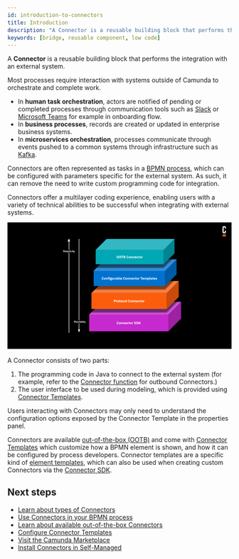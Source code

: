 ```yaml
---
id: introduction-to-connectors
title: Introduction
description: "A Connector is a reusable building block that performs the integration with an external system and works out of the box."
keywords: [bridge, reusable component, low code]
---
```


A **Connector** is a reusable building block that performs the integration with an external system.

Most processes require interaction with systems outside of Camunda to orchestrate and complete work.

- In **human task orchestration**, actors are notified of pending or completed processes through communication tools such as [Slack](/components/connectors/out-of-the-box-connectors/slack.md) or [Microsoft Teams](/components/connectors/out-of-the-box-connectors/microsoft-teams.md) for example in onboarding flow.
- In **business processes**, records are created or updated in enterprise business systems.
- In **microservices orchestration**, processes communicate through events pushed to a common systems through infrastructure such as [Kafka](/components/connectors/out-of-the-box-connectors/kafka.md).

Connectors are often represented as tasks in a [BPMN process](/components/concepts/processes.md), which can be configured with parameters specific for the external system. As such, it can remove the need to write custom programming code for integration.

Connectors offer a multilayer coding experience, enabling users with a variety of technical abilities to be successful when integrating with external systems.

![Multilayer Coding Experience](img/multilayer-coding-experience.png)

A Connector consists of two parts:

1. The programming code in Java to connect to the external system (for example, refer to the [Connector function](./custom-built-connectors/connector-sdk.md#outbound-connector-runtime-logic) for outbound Connectors.)
2. The user interface to be used during modeling, which is provided using [Connector Templates](manage-connector-templates.md).

Users interacting with Connectors may only need to understand the configuration options exposed by the Connector Template in the properties panel.

Connectors are available [out-of-the-box (OOTB)](./out-of-the-box-connectors/available-connectors-overview.md) and come with [Connector Templates](manage-connector-templates.md) which customize how a BPMN element is shown,
and how it can be configured by process developers. Connector templates are a specific kind of [element templates](/components/modeler/desktop-modeler/element-templates/about-templates.md), which can also be used when creating custom Connectors via the [Connector SDK](./custom-built-connectors/connector-sdk.md).

## Next steps

- [Learn about types of Connectors](./connector-types.md)
- [Use Connectors in your BPMN process](./use-connectors/index.md)
- [Learn about available out-of-the-box Connectors](./out-of-the-box-connectors/available-connectors-overview.md)
- [Configure Connector Templates](manage-connector-templates.md)
- [Visit the Camunda Marketplace](/docs/components/modeler/web-modeler/camunda-marketplace.md)
- [Install Connectors in Self-Managed](/self-managed/connectors-deployment/install-and-start.md)

